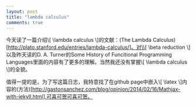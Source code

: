 ```yaml
---
layout: post
title: "lambda calculus"
comments: true
---
```


今天读了一篇介绍\\[ \lambda calculus \\]的文献：(The Lambda Calculus)[http://plato.stanford.edu/entries/lambda-calculus/]。对\\[ \beta reduction \\]以及昨天读的D. A. Turner的Some History of Funcitional Programming Languages里面的内容有了更多的理解。当然我还没有掌握\\[ \lambda calculus \\]的全貌。

值得一提的是，为了写这篇日志，我特意找了在github page中嵌入\\[ \latex \\]内容的(方法)[http://gastonsanchez.com/blog/opinion/2014/02/16/Mathjax-with-jekyll.html],可喜可贺可喜可贺。